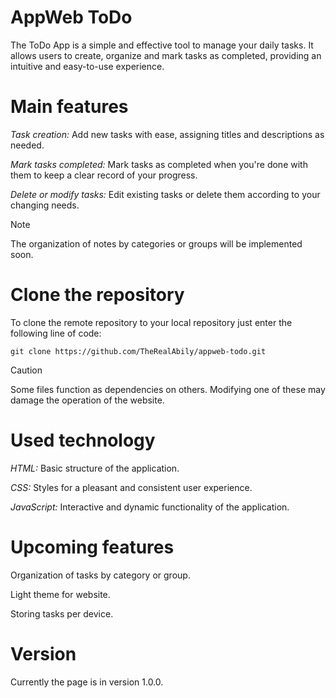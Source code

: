 # AppWeb ToDo

The ToDo App is a simple and effective tool to manage your daily tasks. It allows users to create, organize and mark tasks as completed, providing an intuitive and easy-to-use experience.

# Main features

*Task creation:* Add new tasks with ease, assigning titles and descriptions as needed.

*Mark tasks completed:* Mark tasks as completed when you're done with them to keep a clear record of your progress.

*Delete or modify tasks:* Edit existing tasks or delete them according to your changing needs.

> [!NOTE]
> The organization of notes by categories or groups will be implemented soon.

# Clone the repository

To clone the remote repository to your local repository just enter the following line of code:

    git clone https://github.com/TheRealAbily/appweb-todo.git

> [!CAUTION]
> Some files function as dependencies on others. Modifying one of these may damage the operation of the website.

# Used technology

*HTML:* Basic structure of the application.

*CSS:* Styles for a pleasant and consistent user experience.

*JavaScript:* Interactive and dynamic functionality of the application.

# Upcoming features

Organization of tasks by category or group.

Light theme for website.

Storing tasks per device.

# Version

Currently the page is in version 1.0.0.